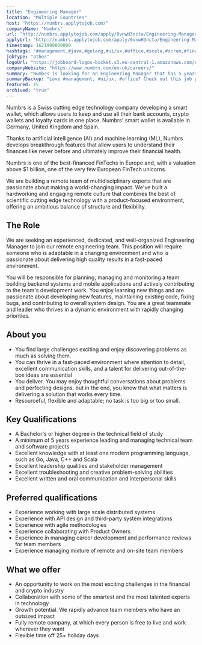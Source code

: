 ```yaml
---
title: "Engineering Manager"
location: "Multiple Countries"
host: "https://numbrs.applytojob.com/"
companyName: "Numbrs"
url: "http://numbrs.applytojob.com/apply/0vnwH3ncta/Engineering-Manager-Remote"
applyUrl: "http://numbrs.applytojob.com/apply/0vnwH3ncta/Engineering-Manager-Remote"
timestamp: 1621900800000
hashtags: "#management,#java,#golang,#ui/ux,#office,#scala,#scrum,#finance,#monitoring"
jobType: "other"
logoUrl: "https://jobboard-logos-bucket.s3.eu-central-1.amazonaws.com/numbrs-personal-finance-ag"
companyWebsite: "https://www.numbrs.com/en-uk/careers/"
summary: "Numbrs is looking for an Engineering Manager that has 5 years experience leading and managing technical team and software projects."
summaryBackup: "Love #management, #ui/ux, #office? Check out this job post!"
featured: 15
archived: "true"
---
```


Numbrs is a Swiss cutting edge technology company developing a smart wallet, which allows users to keep and use all their bank accounts, crypto wallets and loyalty cards in one place. Numbrs' smart wallet is available in Germany, United Kingdom and Spain. 

Thanks to artificial intelligence (AI) and machine learning (ML), Numbrs develops breakthrough features that allow users to understand their finances like never before and ultimately improve their financial health. 

Numbrs is one of the best-financed FinTechs in Europe and, with a valuation above $1 billion, one of the very few European FinTech unicorns.

We are building a remote team of multidisciplinary experts that are passionate about making a world-changing impact. We've built a hardworking and engaging remote culture that combines the best of scientific cutting edge technology with a product-focused environment, offering an ambitious balance of structure and flexibility.

## The Role

We are seeking an experienced, dedicated, and well-organized Engineering Manager to join our remote engineering team. This position will require someone who is adaptable in a changing environment and who is passionate about delivering high quality results in a fast-paced environment.

You will be responsible for planning, managing and monitoring a team building backend systems and mobile applications and actively contributing to the team's development work. You enjoy learning new things and are passionate about developing new features, maintaining existing code, fixing bugs, and contributing to overall system design. You are a great teammate and leader who thrives in a dynamic environment with rapidly changing priorities.

## About you

*   You find large challenges exciting and enjoy discovering problems as much as solving them.
*   You can thrive in a fast-paced environment where attention to detail, excellent communication skills, and a talent for delivering out-of-the-box ideas are essential
*   You deliver. You may enjoy thoughtful conversations about problems and perfecting designs, but in the end, you know that what matters is delivering a solution that works every time.
*   Resourceful, flexible and adaptable; no task is too big or too small.

## Key Qualifications

*   A Bachelor's or higher degree in the technical field of study
*   A minimum of 5 years experience leading and managing technical team and software projects
*   Excellent knowledge with at least one modern programming language, such as Go, Java, C++ and Scala
*   Excellent leadership qualities and stakeholder management
*   Excellent troubleshooting and creative problem-solving abilities
*   Excellent written and oral communication and interpersonal skills

## Preferred qualifications

*   Experience working with large scale distributed systems
*   Experience with API design and third-party system integrations
*   Experience with agile methodologies
*   Experience collaborating with Product Owners
*   Experience in managing career development and performance reviews for team members
*   Experience managing mixture of remote and on-site team members

## What we offer

*   An opportunity to work on the most exciting challenges in the financial and crypto industry
*   Collaboration with some of the smartest and the most talented experts in technology
*   Growth potential. We rapidly advance team members who have an outsized impact
*   Fully remote company, at which every person is free to live and work wherever they want
*   Flexible time off 25+ holiday days
